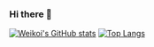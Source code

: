 ### Hi there 👋

[![Weikoi's GitHub stats](https://github-readme-stats.vercel.app/api?username=Weikoi&count_private=true&theme=tokyonight&show_icons=true)](https://github.com/Weikoi/github-readme-stats)
[![Top Langs](https://github-readme-stats.vercel.app/api/top-langs/?username=Weikoi&theme=tokyonight&show_icons=true)](https://github.com/anuraghazra/github-readme-stats)

<!--
**Weikoi/Weikoi** is a ✨ _special_ ✨ repository because its `README.md` (this file) appears on your GitHub profile.

Here are some ideas to get you started:

- 🔭 I’m currently working on ...
- 🌱 I’m currently learning ...
- 👯 I’m looking to collaborate on ...
- 🤔 I’m looking for help with ...
- 💬 Ask me about ...
- 📫 How to reach me: ...
- 😄 Pronouns: ...
- ⚡ Fun fact: ...
-->
